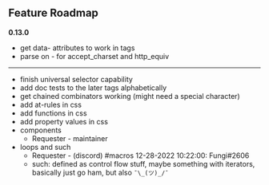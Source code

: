 ## Feature Roadmap

__**0.13.0**__

- get data- attributes to work in tags
- parse on - for accept_charset and http_equiv

---
- finish universal selector capability
- add doc tests to the later tags alphabetically
- get chained combinators working (might need a special character)
- add at-rules in css
- add functions in css
- add property values in css
- components
  * Requester - maintainer
- loops and such
  * Requester - (discord) #macros 12-28-2022 10:22:00: Fungi#2606
  * such: defined as control flow stuff, maybe something with iterators, basically just go ham, but also `¯\_(ツ)_/¯`
